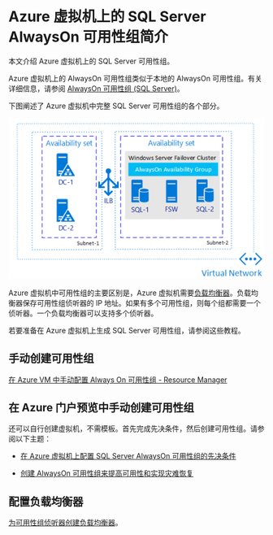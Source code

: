 <properties
    pageTitle="SQL Server 可用性组 - Azure 虚拟机 - 概述 | Azure"
    description="本文介绍 Azure 虚拟机上的 SQL Server 可用性组。"
    services="virtual-machines"
    documentationCenter="na"
    authors="MikeRayMSFT"
    manager="jhubbard"
    editor="monicar"
    tags="azure-service-management" />
<tags
    ms.assetid="601eebb1-fc2c-4f5b-9c05-0e6ffd0e5334"
    ms.service="virtual-machines-windows"
    ms.devlang="na"
    ms.custom="na"
    ms.topic="article"
    ms.tgt_pltfrm="na"
    ms.workload="infrastructure-services"
    ms.date=""
    wacn.date="03/01/2017"
    ms.author="mikeray" />

# Azure 虚拟机上的 SQL Server AlwaysOn 可用性组简介 #

本文介绍 Azure 虚拟机上的 SQL Server 可用性组。

Azure 虚拟机上的 AlwaysOn 可用性组类似于本地的 AlwaysOn 可用性组。有关详细信息，请参阅 [AlwaysOn 可用性组 \(SQL Server\)](http://msdn.microsoft.com/zh-cn/library/hh510230.aspx)。

下图阐述了 Azure 虚拟机中完整 SQL Server 可用性组的各个部分。

![可用性组](./media/virtual-machines-windows-portal-sql-availability-group-tutorial/00-EndstateSampleNoELB.png)  


Azure 虚拟机中可用性组的主要区别是，Azure 虚拟机需要[负载均衡器](/documentation/articles/load-balancer-overview/)。负载均衡器保存可用性组侦听器的 IP 地址。如果有多个可用性组，则每个组都需要一个侦听器。一个负载均衡器可以支持多个侦听器。

若要准备在 Azure 虚拟机上生成 SQL Server 可用性组，请参阅这些教程。

## 手动创建可用性组

[在 Azure VM 中手动配置 Always On 可用性组 - Resource Manager](/documentation/articles/virtual-machines-windows-portal-sql-alwayson-availability-groups-manual/)

## 在 Azure 门户预览中手动创建可用性组

还可以自行创建虚拟机，不需模板。首先完成先决条件，然后创建可用性组。请参阅以下主题：

- [在 Azure 虚拟机上配置 SQL Server AlwaysOn 可用性组的先决条件](/documentation/articles/virtual-machines-windows-portal-sql-availability-group-prereq/)

- [创建 AlwaysOn 可用性组来提高可用性和实现灾难恢复](/documentation/articles/virtual-machines-windows-portal-sql-availability-group-tutorial/)

## 配置负载均衡器

[为可用性组侦听器创建负载均衡器](/documentation/articles/virtual-machines-windows-portal-sql-ps-alwayson-int-listener/)。

<!---HONumber=Mooncake_0213_2017-->